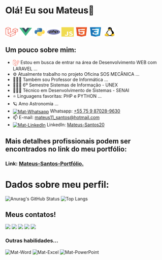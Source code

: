 # Olá! Eu sou Mateus👋 
<div style="display: inline_block"><br>
  <img align="center" alt="Mat-Laravel" height="30" width="40" src="https://raw.githubusercontent.com/devicons/devicon/master/icons/laravel/laravel-original.svg">
  <img align="center" alt="Mat-Vue" height="30" width="40" src="https://raw.githubusercontent.com/devicons/devicon/master/icons/vuejs/vuejs-original.svg">
  <img align="center" alt="Mat-Python" height="30" width="40" src="https://raw.githubusercontent.com/devicons/devicon/master/icons/python/python-original.svg">
  <img align="center" alt="Mat-Php" height="30" width="40" src="https://raw.githubusercontent.com/devicons/devicon/master/icons/php/php-original.svg">
  <img align="center" alt="Mat-Js" height="30" width="40" src="https://raw.githubusercontent.com/devicons/devicon/master/icons/javascript/javascript-plain.svg">
  <img align="center" alt="Mat-HTML" height="30" width="40" src="https://raw.githubusercontent.com/devicons/devicon/master/icons/html5/html5-original.svg">
  <img align="center" alt="Mat-CSS" height="30" width="40" src="https://raw.githubusercontent.com/devicons/devicon/master/icons/css3/css3-original.svg">
  <img align="center" alt="Mat-Linux" height="30" width="40" src="https://raw.githubusercontent.com/devicons/devicon/master/icons/linux/linux-original.svg">
</div>

## Um pouco sobre mim:

- <img align="center" alt="Mat-Java" height="20" width="20" src="https://raw.githubusercontent.com/devicons/devicon/master/icons/laravel/laravel-original.svg"> Estou em busca de entrar na área de Desenvolvimento WEB com LARAVEL ...
- ⚙️ Atualmente trabalho no projeto Oficina SOS MECÂNICA ...
- 👨🏻‍🏫 Também sou Professor de Informática ...
- 👨🏻‍🎓 6º Semestre Sistemas de Informação - UNEX
- 🧑🏻‍💻 Técnico em Desenvolvimento de Sistemas - SENAI
- ⭐ Linguagens favoritas: PHP e PYTHON ...
- 🪐 Amo Astronomia ...
- <a href="https://wa.me/5575987028960"><img align="center" alt="Mat-Whatsapp" height="20" width="20" src="https://img.icons8.com/?size=100&id=uZWiLUyryScN&format=png&color=000000"></a> Whatsapp: <a href="https://wa.me/5575987028960"> +55 75 9 87028-9630</a>
- 📫 E-mail: mateus11_santos@hotmail.com
- <a href="https://www.linkedin.com/in/mateus-santos20/"><img align="center" alt="Mat-LinkedIn" height="20" width="20" src="https://img.icons8.com/?size=100&id=13930&format=png&color=000000"></a> LinkedIn: <a href="https://www.linkedin.com/in/mateus-santos20/">Mateus-Santos20</a>

## Mais detalhes profissionais podem ser encontrados no link do meu portfólio:

### Link: [Mateus-Santos-Portfólio.](https://mateus-santos.github.io/)

# Dados sobre meu perfil:

![Anurag's GitHub Status](https://github-readme-stats.vercel.app/api?username=Mateus-Santos&show_icons=true&theme=radical) ![Top Langs](https://github-readme-stats.vercel.app/api/top-langs/?username=Mateus-Santos&layout=compact)

 ## Meus contatos!
<div> 
  <a href="https://wa.me/5575987028960" target="_blank"><img src="https://img.shields.io/badge/WhatsApp-25D366?style=for-the-badge&logo=whatsapp&logoColor=white" target="_blank"></a>
  <a href="https://www.linkedin.com/in/mateus-santos20/" target="_blank"><img src="https://img.shields.io/badge/-LinkedIn-%230077B5?style=for-the-badge&logo=linkedin&logoColor=white" target="_blank"></a>
  <a href="https://www.instagram.com/teeusantos20/" target="_blank"><img src="https://img.shields.io/badge/-Instagram-%23E4405F?style=for-the-badge&logo=instagram&logoColor=white" target="_blank"></a>
  <a href = "mailto:mateusantosms11@gmail.com"><img src="https://img.shields.io/badge/-Gmail-%23333?style=for-the-badge&logo=gmail&logoColor=red" target="_white"></a>
  <a href = "mailto:mateus11_santos@hotmail.com"><img src="https://img.shields.io/badge/Microsoft_Outlook-0078D4?style=for-the-badge&logo=microsoft-outlook&logoColor=white"></a>
</div>

### Outras habilidades...

<div style="display: inline_block">
  <img align="center" alt="Mat-Word" height="30" width="180" src="https://img.shields.io/badge/Microsoft_Word-2B579A?style=for-the-badge&logo=microsoft-word&logoColor=white">
  <img align="center" alt="Mat-Excel" height="30" width="180" src="https://img.shields.io/badge/Microsoft_Excel-217346?style=for-the-badge&logo=microsoft-excel&logoColor=white">
  <img align="center" alt="Mat-PowerPoint" height="30" width="250" src="https://img.shields.io/badge/Microsoft_PowerPoint-B7472A?style=for-the-badge&logo=microsoft-powerpoint&logoColor=white">
</div>
